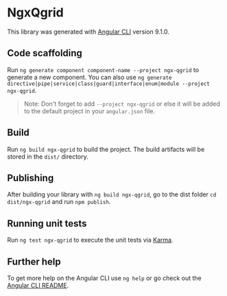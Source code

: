 # NgxQgrid

This library was generated with [Angular CLI](https://github.com/angular/angular-cli) version 9.1.0.

## Code scaffolding

Run `ng generate component component-name --project ngx-qgrid` to generate a new component. You can also use `ng generate directive|pipe|service|class|guard|interface|enum|module --project ngx-qgrid`.
> Note: Don't forget to add `--project ngx-qgrid` or else it will be added to the default project in your `angular.json` file. 

## Build

Run `ng build ngx-qgrid` to build the project. The build artifacts will be stored in the `dist/` directory.

## Publishing

After building your library with `ng build ngx-qgrid`, go to the dist folder `cd dist/ngx-qgrid` and run `npm publish`.

## Running unit tests

Run `ng test ngx-qgrid` to execute the unit tests via [Karma](https://karma-runner.github.io).

## Further help

To get more help on the Angular CLI use `ng help` or go check out the [Angular CLI README](https://github.com/angular/angular-cli/blob/master/README.md).
